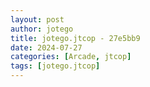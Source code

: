 ```yaml
---
layout: post
author: jotego
title: jotego.jtcop - 27e5bb9
date: 2024-07-27
categories: [Arcade, jtcop]
tags: [jotego.jtcop]
---
```



